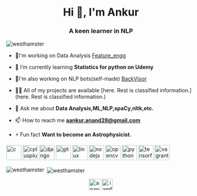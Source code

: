 <h1 align="center">Hi 👋, I'm Ankur</h1>
<h3 align="center">A keen learner in NLP</h3>

<p align="left"> <img src="https://komarev.com/ghpvc/?username=westhamster" alt="westhamster" /> </p>

- 🔭I'm working on Data Analysis [Feature_engg](https://github.com/WestHamster/Feature_engg)

- 🌱 I’m currently learning **Statistics for python on Udemy**

- 🔭I'm also working on NLP bots(self-made) [BackVisor](*coming-soon*)

- 👨‍💻 All of my projects are available [here. Rest is classified information.](here. Rest is classified information.)

- 💬 Ask me about **Data Analysis,ML,NLP,spaCy,nltk,etc.**

- 📫 How to reach me **aankur.anand28@gmail.com**

- ⚡ Fun fact **Want to become an Astrophysicist.**

<p align="left"><img src="https://devicons.github.io/devicon/devicon.git/icons/c/c-original.svg" alt="c" width="40" height="40"/> <img src="https://devicons.github.io/devicon/devicon.git/icons/cplusplus/cplusplus-original.svg" alt="cplusplus" width="40" height="40"/> <img src="https://devicons.github.io/devicon/devicon.git/icons/django/django-original.svg" alt="django" width="40" height="40"/> <img src="https://www.vectorlogo.zone/logos/git-scm/git-scm-icon.svg" alt="git" width="40" height="40"/> <img src="https://devicons.github.io/devicon/devicon.git/icons/linux/linux-original.svg" alt="linux" width="40" height="40"/> <img src="https://devicons.github.io/devicon/devicon.git/icons/nodejs/nodejs-original-wordmark.svg" alt="nodejs" width="40" height="40"/> <img src="https://www.vectorlogo.zone/logos/opencv/opencv-icon.svg" alt="opencv" width="40" height="40"/> <img src="https://devicons.github.io/devicon/devicon.git/icons/python/python-original.svg" alt="python" width="40" height="40"/> <img src="https://www.vectorlogo.zone/logos/tensorflow/tensorflow-icon.svg" alt="tensorflow" width="40" height="40"/> <img src="https://www.vectorlogo.zone/logos/vagrantup/vagrantup-icon.svg" alt="vagrant" width="40" height="40"/></p><p><img align="left" src="https://github-readme-stats.vercel.app/api/top-langs/?username=westhamster&layout=compact&hide=html" alt="westhamster" /></p>

<p>&nbsp;<img align="center" src="https://github-readme-stats.vercel.app/api?username=westhamster&show_icons=true" alt="westhamster" /></p>

<p align="center">
<a href="https://linkedin.com/in/anand-ankur" target="blank"><img align="center" src="https://cdn.jsdelivr.net/npm/simple-icons@3.0.1/icons/linkedin.svg" alt="anand-ankur" height="30" width="30" /></a>
<a href="https://kaggle.com/iamfuture" target="blank"><img align="center" src="https://cdn.jsdelivr.net/npm/simple-icons@3.0.1/icons/kaggle.svg" alt="iamfuture" height="30" width="30" /></a>
</p>

